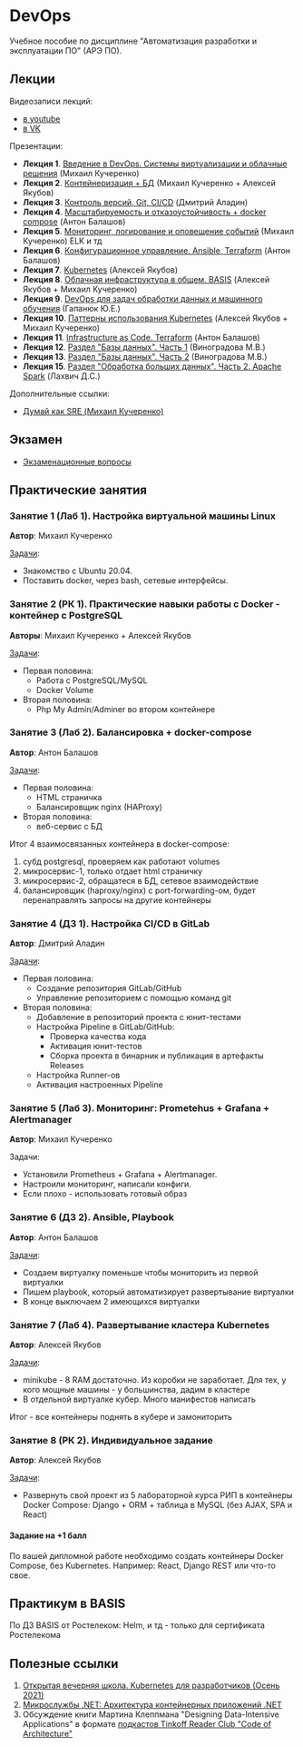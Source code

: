 # DevOps

Учебное пособие по дисциплине "Автоматизация разработки и эксплуатации ПО" (АРЭ ПО).

## Лекции

Видеозаписи лекций:

* [в youtube](https://youtube.com/playlist?list=PLLELLTvDgUQ-iwnE9coLhb-ynyZUGzW6q)
* [в VK](https://vk.com/video/playlist/-211704031_3)

Презентации:

* **Лекция 1**. [Введение в DevOps. Системы виртуализации и облачные решения](Лекции/Лекция1/АРЭПО-Л1-П.pdf) (Михаил Кучеренко)
* **Лекция 2**. [Контейнеризация + БД](Лекции/Лекция2/L2.pptx) (Михаил Кучеренко + Алексей Якубов)
* **Лекция 3**. [Контроль версий, Git, CI/CD](Лекции/Лекция3/Git_dlya_samykh_malenkikh.pdf) (Дмитрий Аладин)
* **Лекция 4**. [Масштабируемость и отказоустойчивость + docker compose](Лекции/Лекция4/Лекция_4_Масштабируемость_и_отказоустойчивость.pdf) (Антон Балашов)
* **Лекция 5**. [Мониторинг, логирование и оповещение событий](Лекции/Лекция5/L5.pptx) (Михаил Кучеренко)
ELK и тд
* **Лекция 6**. [Конфигурационное управление. Ansible, Terraform](Лекции/Лекция6/Лекция_6_ИТ_инфраструктура_Конфигурационное_управление.pdf) (Антон Балашов)
* **Лекция 7**. [Kubernetes](Лекции/Лекция7/Kubernetes_L7.pptx) (Алексей Якубов)
* **Лекция 8**. [Облачная инфраструктура в общем. BASIS](Лекции/Лекция8/L8.pptx) (Алексей Якубов + Михаил Кучеренко)
* **Лекция 9**. [DevOps для задач  обработки данных и машинного обучения](Лекции/Лекция9/mlops.pdf) (Гапанюк Ю.Е.)
* **Лекция 10**. [Паттерны использования Kubernetes](Лекции/Лекция10/L10.pptx) (Алексей Якубов + Михаил Кучеренко)
* **Лекция 11**. [Infrastructure as Code. Terraform](Лекции/Лекция11/Лекция_Terraform.pdf) (Антон Балашов)
* **Лекция 12**. [Раздел "Базы данных". Часть 1](Лекции/Лекция12/АРЭ%20-%20раздел%20БД%20лекция%201.pdf) (Виноградова М.В.)
* **Лекция 13**. [Раздел "Базы данных". Часть 2](Лекции/Лекция13/АРЭ%20-%20раздел%20БД%20лекция%202.pdf) (Виноградова М.В.)
* **Лекция 15**. [Раздел "Обработка больших данных". Часть 2. Apache Spark](Лекции/Лекция15/Spark_1.pdf) (Лахвич Д.С.)

Дополнительные ссылки:

* [Думай как SRE (Михаил Кучеренко)](Лекции/Лекция1/Думай%20как%20SRE%20(simple).pdf)

## Экзамен

* [Экзаменационные вопросы](exam.md)

## Практические занятия

### Занятие 1 (Лаб 1). Настройка виртуальной машины Linux

**Автор**: Михаил Кучеренко

[Задачи](Лабы/Лаб1/L1.pdf):

* Знакомство с Ubuntu 20.04.
* Поставить docker, через bash, сетевые интерфейсы.

### Занятие 2 (РК 1). Практические навыки работы с Docker - контейнер с PostgreSQL

**Авторы**: Михаил Кучеренко + Алексей Якубов

[Задачи](Лабы/Лаб2/L2.md):

* Первая половина:
  * Работа с PostgreSQL/MySQL
  * Docker Volume
* Вторая половина:
  * Php My Admin/Adminer во втором контейнере

### Занятие 3 (Лаб 2). Балансировка + docker-compose

**Автор**: Антон Балашов

[Задачи](Лабы/Лаб3/README.MD):

* Первая половина:
  * HTML страничка
  * Балансировщик nginx (HAProxy)
* Вторая половина:
  * веб-сервис с БД

Итог 4 взаимосвязанных контейнера в docker-compose:

1. субд postgresql, проверяем как работают volumes
2. микросервис-1, только отдает html страничку
3. микросервис-2, обращатеся в БД, сетевое взаимодействие
4. балансировщик (haproxy/nginx) с port-forwarding-ом, будет перенаправлять запросы на другие контейнеры

### Занятие 4 (ДЗ 1). Настройка CI/CD в GitLab

**Автор**: Дмитрий Аладин

[Задачи](Лабы/Лаб4/README.md):

* Первая половина:
  * Создание репозитория GitLab/GitHub
  * Управление репозиторием с помощью команд git
* Вторая половина:
  * Добавление в репозиторий проекта с юнит-тестами
  * Настройка Pipeline в GitLab/GitHub:
    * Проверка качества кода
    * Активация юнит-тестов
    * Сборка проекта в бинарник и публикация в артефакты Releases
  * Настройка Runner-ов
  * Активация настроенных Pipeline

### Занятие 5 (Лаб 3). Мониторинг: Prometehus + Grafana + Alertmanager

**Автор**: Михаил Кучеренко

Задачи:

* Установили Prometheus + Grafana + Alertmanager.
* Настроили мониторинг, написали конфиги.
* Если плохо - использовать готовый образ

### Занятие 6 (ДЗ 2). Ansible, Playbook

**Автор**: Антон Балашов

[Задачи](Лабы/Лаб6/README.MD):

* Создаем виртуалку поменьше чтобы мониторить из первой виртуалки
* Пишем playbook, который автоматизирует развертывание виртуалки
* В конце выключаем 2 имеющихся виртуалки

### Занятие 7 (Лаб 4). Развертывание кластера Kubernetes

**Автор**: Алексей Якубов

[Задачи](Лабы/Лаб7/README.md):

* minikube - 8 RAM достаточно. Из коробки не заработает. Для тех, у кого мощные машины - у большинства, дадим в кластере
* В отдельной виртуалке кубер. Много манифестов написать

Итог - все контейнеры поднять в кубере и замониторить

### Занятие 8 (РК 2). Индивидуальное задание

**Автор**: Алексей Якубов

[Задачи](Лабы/Лаб8/README.md):

* Развернуть свой проект из 5 лабораторной курса РИП в контейнеры Docker Compose: Django + ORM + таблица в MySQL (без AJAX, SPA и React)

#### Задание на +1 балл

По вашей дипломной работе необходимо создать контейнеры Docker Compose, без Kubernetes. Например: React, Django REST или что-то свое.

## Практикум в BASIS

По ДЗ BASIS от Ростелеком: Helm, и тд - только для сертификата Ростелекома

## Полезные ссылки

1. [Открытая вечерняя школа. Kubernetes для разработчиков (Осень 2021)](https://www.youtube.com/playlist?list=PL8D2P0ruohOBSA_CDqJLflJ8FLJNe26K-)
2. [Микрослужбы .NET: Архитектура контейнерных приложений .NET](https://learn.microsoft.com/ru-ru/dotnet/architecture/microservices/)
3. Обсуждение книги Мартина Клеппмана "Designing Data-Intensive Applications" в формате [подкастов Tinkoff Reader Club "Code of Architecture"](https://www.youtube.com/playlist?list=PLLrf_044z4JpIlGkIDn6sdBstsTkKMXU6)
